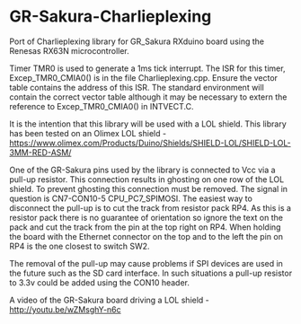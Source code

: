 GR-Sakura-Charlieplexing
========================

Port of Charlieplexing library for GR_Sakura RXduino board using the Renesas RX63N microcontroller.

Timer TMR0 is used to generate a 1ms tick interrupt. The ISR for this timer, Excep_TMR0_CMIA0() is in the file Charlieplexing.cpp. Ensure the vector table contains the address of this ISR. The standard environment will contain the correct vector table although it may be necessary to extern the reference to Excep_TMR0_CMIA0() in INTVECT.C.

It is the intention that this library will be used with a LOL shield. This library has been tested on an Olimex LOL shield - https://www.olimex.com/Products/Duino/Shields/SHIELD-LOL/SHIELD-LOL-3MM-RED-ASM/

One of the GR-Sakura pins used by the library is connected to Vcc via a pull-up resistor. This connection results in ghosting on one row of the LOL shield. To prevent ghosting this connection must be removed. The signal in question is CN7-CON10-5 CPU_PC7_SPIMOSI. The easiest way to disconnect the pull-up is to cut the track from resistor pack RP4. As this is a resistor pack there is no guarantee of orientation so ignore the text on the pack and cut the track from the pin at the top right on RP4. When holding the board with the Ethernet connector on the top and to the left the pin on RP4 is the one closest to switch SW2.

The removal of the pull-up may cause problems if SPI devices are used in the future such as the SD card interface. In such situations a pull-up resistor to 3.3v could be added using the CON10 header.

A video of the GR-Sakura board driving a LOL shield - http://youtu.be/wZMsghY-n6c
